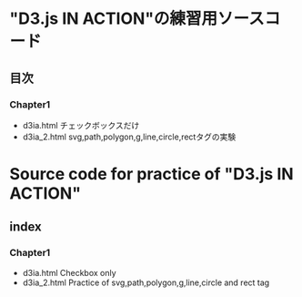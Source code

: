 # "D3.js IN ACTION"の練習用ソースコード
## 目次
### Chapter1
- d3ia.html チェックボックスだけ
- d3ia_2.html svg,path,polygon,g,line,circle,rectタグの実験


# Source code for practice of "D3.js IN ACTION"
## index
### Chapter1
- d3ia.html Checkbox only
- d3ia_2.html Practice of svg,path,polygon,g,line,circle and rect tag
